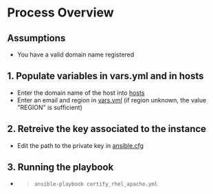 # Process Overview

## Assumptions
  - You have a valid domain name registered

## 1. Populate variables in vars.yml and in hosts
  - Enter the domain name of the host into [hosts][hosts]
  - Enter an email and region in [vars.yml][vars] (if region unknown, the value "REGION" is sufficient)

## 2. Retreive the key associated to the instance
  - Edit the path to the private key in [ansible.cfg][cfg]

## 3. Running the playbook
  - > `ansible-playbook certify_rhel_apache.yml`

[hosts]: https://github.com/roni99/ansible_cert_rhel_apache/blob/master/hosts
[vars]: https://github.com/roni99/ansible_cert_rhel_apache/blob/master/vars.yml
[cfg]: https://github.com/roni99/ansible_cert_rhel_apache/blob/master/ansible.cfg
